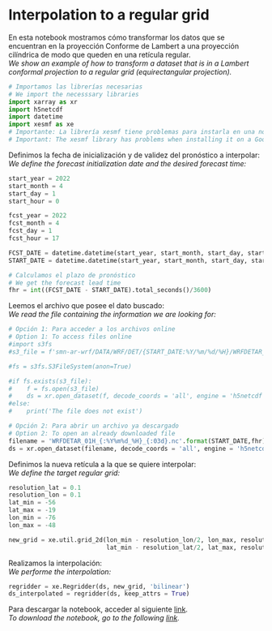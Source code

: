 # Interpolation to a regular grid

En esta notebook mostramos cómo transformar los datos que se encuentran en la proyección Conforme de Lambert a una proyección cilíndrica de modo que queden en una retícula regular.<br />
*We  show an example of how to transform a dataset that is in a Lambert conformal projection to a regular grid (equirectangular projection).*


```python
# Importamos las librerías necesarias
# We import the necesssary libraries
import xarray as xr
import h5netcdf
import datetime
import xesmf as xe 
# Importante: La librería xesmf tiene problemas para instarla en una notebook de Google Colab 
# Important: The xesmf library has problems when installing it on a Google Colab notebook.
```

Definimos la fecha de inicialización y de validez del pronóstico a interpolar:<br />
*We define the forecast initialization date and the desired forecast time:*



```python
start_year = 2022
start_month = 4
start_day = 1
start_hour = 0

fcst_year = 2022
fcst_month = 4
fcst_day = 1
fcst_hour = 17

FCST_DATE = datetime.datetime(start_year, start_month, start_day, start_hour)
START_DATE = datetime.datetime(start_year, start_month, start_day, start_hour)

# Calculamos el plazo de pronóstico
# We get the forecast lead time
fhr = int((FCST_DATE - START_DATE).total_seconds()/3600)
```

Leemos el archivo que posee el dato buscado:<br />
*We read the file containing the information we are looking for:*


```python
# Opción 1: Para acceder a los archivos online
# Option 1: To access files online
#import s3fs
#s3_file = f'smn-ar-wrf/DATA/WRF/DET/{START_DATE:%Y/%m/%d/%H}/WRFDETAR_01H_{START_DATE:%Y%m%d_%H}_{leadtime:03d}.nc'

#fs = s3fs.S3FileSystem(anon=True)

#if fs.exists(s3_file):
#    f = fs.open(s3_file)
#    ds = xr.open_dataset(f, decode_coords = 'all', engine = 'h5netcdf')
#else:
#    print('The file does not exist')

# Opción 2: Para abrir un archivo ya descargado
# Option 2: To open an already downloaded file
filename = 'WRFDETAR_01H_{:%Y%m%d_%H}_{:03d}.nc'.format(START_DATE,fhr)
ds = xr.open_dataset(filename, decode_coords = 'all', engine = 'h5netcdf')
```

Definimos la nueva retícula a la que se quiere interpolar:<br />
*We define the target regular grid:*


```python
resolution_lat = 0.1
resolution_lon = 0.1
lat_min = -56
lat_max = -19
lon_min = -76
lon_max = -48

new_grid = xe.util.grid_2d(lon_min - resolution_lon/2, lon_max, resolution_lon, 
                           lat_min - resolution_lat/2, lat_max, resolution_lat)

```

Realizamos la interpolación:<br />
*We performe the interpolation:*


```python
regridder = xe.Regridder(ds, new_grid, 'bilinear')
ds_interpolated = regridder(ds, keep_attrs = True)
```

Para descargar la notebook, acceder al siguiente [link](../notebooks/Regrid_bilingue.ipynb).    
*To download the notebook, go to the following [link](../notebooks/Regrid_bilingue.ipynb).*  
